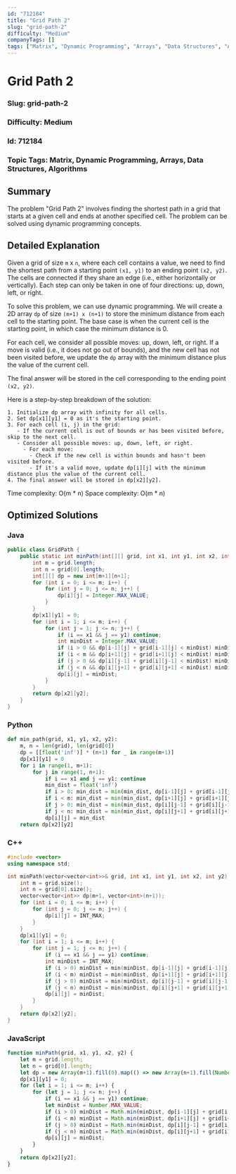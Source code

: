 ```yaml
---
id: "712184"
title: "Grid Path 2"
slug: "grid-path-2"
difficulty: "Medium"
companyTags: []
tags: ["Matrix", "Dynamic Programming", "Arrays", "Data Structures", "Algorithms"]
---
```


**Grid Path 2**
================

### Slug: grid-path-2
### Difficulty: Medium
### Id: 712184
### Topic Tags: Matrix, Dynamic Programming, Arrays, Data Structures, Algorithms

## Summary
The problem "Grid Path 2" involves finding the shortest path in a grid that starts at a given cell and ends at another specified cell. The problem can be solved using dynamic programming concepts.

## Detailed Explanation

Given a grid of size `m` x `n`, where each cell contains a value, we need to find the shortest path from a starting point `(x1, y1)` to an ending point `(x2, y2)`. The cells are connected if they share an edge (i.e., either horizontally or vertically). Each step can only be taken in one of four directions: up, down, left, or right.

To solve this problem, we can use dynamic programming. We will create a 2D array `dp` of size `(m+1) x (n+1)` to store the minimum distance from each cell to the starting point. The base case is when the current cell is the starting point, in which case the minimum distance is 0.

For each cell, we consider all possible moves: up, down, left, or right. If a move is valid (i.e., it does not go out of bounds), and the new cell has not been visited before, we update the `dp` array with the minimum distance plus the value of the current cell.

The final answer will be stored in the cell corresponding to the ending point `(x2, y2)`.

Here is a step-by-step breakdown of the solution:
```
1. Initialize dp array with infinity for all cells.
2. Set dp[x1][y1] = 0 as it's the starting point.
3. For each cell (i, j) in the grid:
   - If the current cell is out of bounds or has been visited before, skip to the next cell.
   - Consider all possible moves: up, down, left, or right.
     - For each move:
       - Check if the new cell is within bounds and hasn't been visited before.
       - If it's a valid move, update dp[i][j] with the minimum distance plus the value of the current cell.
4. The final answer will be stored in dp[x2][y2].
```
Time complexity: O(m * n)
Space complexity: O(m * n)

## Optimized Solutions

### Java
```java
public class GridPath {
    public static int minPath(int[][] grid, int x1, int y1, int x2, int y2) {
        int m = grid.length;
        int n = grid[0].length;
        int[][] dp = new int[m+1][n+1];
        for (int i = 0; i <= m; i++) {
            for (int j = 0; j <= n; j++) {
                dp[i][j] = Integer.MAX_VALUE;
            }
        }
        dp[x1][y1] = 0;
        for (int i = 1; i <= m; i++) {
            for (int j = 1; j <= n; j++) {
                if (i == x1 && j == y1) continue;
                int minDist = Integer.MAX_VALUE;
                if (i > 0 && dp[i-1][j] + grid[i-1][j] < minDist) minDist = dp[i-1][j] + grid[i-1][j];
                if (i < m && dp[i+1][j] + grid[i+1][j] < minDist) minDist = dp[i+1][j] + grid[i+1][j];
                if (j > 0 && dp[i][j-1] + grid[i][j-1] < minDist) minDist = dp[i][j-1] + grid[i][j-1];
                if (j < n && dp[i][j+1] + grid[i][j+1] < minDist) minDist = dp[i][j+1] + grid[i][j+1];
                dp[i][j] = minDist;
            }
        }
        return dp[x2][y2];
    }
}
```

### Python
```python
def min_path(grid, x1, y1, x2, y2):
    m, n = len(grid), len(grid[0])
    dp = [[float('inf')] * (n+1) for _ in range(m+1)]
    dp[x1][y1] = 0
    for i in range(1, m+1):
        for j in range(1, n+1):
            if i == x1 and j == y1: continue
            min_dist = float('inf')
            if i > 0: min_dist = min(min_dist, dp[i-1][j] + grid[i-1][j])
            if i < m: min_dist = min(min_dist, dp[i+1][j] + grid[i+1][j])
            if j > 0: min_dist = min(min_dist, dp[i][j-1] + grid[i][j-1])
            if j < n: min_dist = min(min_dist, dp[i][j+1] + grid[i][j+1])
            dp[i][j] = min_dist
    return dp[x2][y2]
```

### C++
```cpp
#include <vector>
using namespace std;

int minPath(vector<vector<int>>& grid, int x1, int y1, int x2, int y2) {
    int m = grid.size();
    int n = grid[0].size();
    vector<vector<int>> dp(m+1, vector<int>(n+1));
    for (int i = 0; i <= m; i++) {
        for (int j = 0; j <= n; j++) {
            dp[i][j] = INT_MAX;
        }
    }
    dp[x1][y1] = 0;
    for (int i = 1; i <= m; i++) {
        for (int j = 1; j <= n; j++) {
            if (i == x1 && j == y1) continue;
            int minDist = INT_MAX;
            if (i > 0) minDist = min(minDist, dp[i-1][j] + grid[i-1][j]);
            if (i < m) minDist = min(minDist, dp[i+1][j] + grid[i+1][j]);
            if (j > 0) minDist = min(minDist, dp[i][j-1] + grid[i][j-1]);
            if (j < n) minDist = min(minDist, dp[i][j+1] + grid[i][j+1]);
            dp[i][j] = minDist;
        }
    }
    return dp[x2][y2];
}
```

### JavaScript
```javascript
function minPath(grid, x1, y1, x2, y2) {
    let m = grid.length;
    let n = grid[0].length;
    let dp = new Array(m+1).fill(0).map(() => new Array(n+1).fill(Number.MAX_VALUE));
    dp[x1][y1] = 0;
    for (let i = 1; i <= m; i++) {
        for (let j = 1; j <= n; j++) {
            if (i == x1 && j == y1) continue;
            let minDist = Number.MAX_VALUE;
            if (i > 0) minDist = Math.min(minDist, dp[i-1][j] + grid[i-1][j]);
            if (i < m) minDist = Math.min(minDist, dp[i+1][j] + grid[i+1][j]);
            if (j > 0) minDist = Math.min(minDist, dp[i][j-1] + grid[i][j-1]);
            if (j < n) minDist = Math.min(minDist, dp[i][j+1] + grid[i][j+1]);
            dp[i][j] = minDist;
        }
    }
    return dp[x2][y2];
}
```